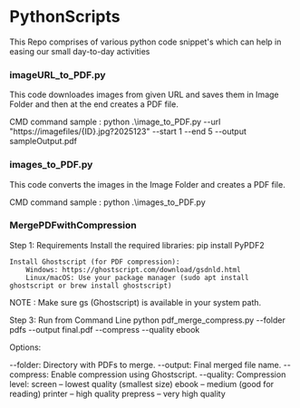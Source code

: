 # PythonScripts
This Repo comprises of various python code snippet's which can help in easing our small day-to-day activities 

### imageURL_to_PDF.py

This code downloades images from given URL and saves them in Image Folder and then at the end creates a PDF file. 

CMD command sample : python .\image_to_PDF.py --url "https://imagefiles/{ID}.jpg?2025123" --start 1 --end 5 --output sampleOutput.pdf

### images_to_PDF.py

This code converts the images in the Image Folder and creates a PDF file. 

CMD command sample : python .\images_to_PDF.py

### MergePDFwithCompression

Step 1: Requirements
    Install the required libraries:
          pip install PyPDF2

    Install Ghostscript (for PDF compression):
        Windows: https://ghostscript.com/download/gsdnld.html
        Linux/macOS: Use your package manager (sudo apt install ghostscript or brew install ghostscript)

NOTE : Make sure gs (Ghostscript) is available in your system path.

Step 3: Run from Command Line
    python pdf_merge_compress.py --folder pdfs --output final.pdf --compress --quality ebook

Options:

--folder: Directory with PDFs to merge.
--output: Final merged file name.
--compress: Enable compression using Ghostscript.
--quality: Compression level:
          screen – lowest quality (smallest size)
          ebook – medium (good for reading)
          printer – high quality
          prepress – very high quality

